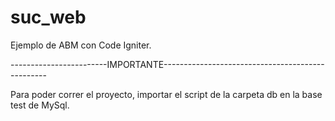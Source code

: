 # suc_web
Ejemplo de ABM con Code Igniter.

------------------------IMPORTANTE-------------------------------------------------

Para poder correr el proyecto, importar el script de la carpeta db en la base test de MySql.